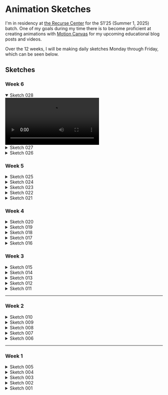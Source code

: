 # Animation Sketches

I'm in residency at [the Recurse Center](recurse.com) for the S1'25 (Summer 1, 2025) batch. One of my goals during my time there is to become proficient at creating animations with [Motion Canvas](https://github.com/motion-canvas/motion-canvas) for my upcoming educational blog posts and videos.

Over the 12 weeks, I will be making daily sketches Monday through Friday, which can be seen below.

## Sketches

### Week 6

<details open>
  <summary>Sketch 028</summary>
  <video controls loop src="https://github.com/user-attachments/assets/d6db9c1b-b219-4609-87d1-dabc5ac79e94"></video>
</details>

<details>
  <summary>Sketch 027</summary>
  <video controls loop src="https://github.com/user-attachments/assets/337a4952-83ca-48c1-b596-ff76d9e2a96e"></video>
</details>

<details>
  <summary>Sketch 026</summary>
  <video controls loop src="https://github.com/user-attachments/assets/d90e8edb-bb2d-4902-86ec-b0a49a0ee386"></video>
</details>

### Week 5

<details>
  <summary>Sketch 025</summary>
  <video controls loop src="https://github.com/user-attachments/assets/54a52d5f-8f5f-4ac6-b1b0-10285950a8a1"></video>
</details>

<details>
  <summary>Sketch 024</summary>
  <video controls loop src="https://github.com/user-attachments/assets/1fec3185-3bc4-437b-87f0-de41d88e7977"></video>
</details>

<details>
  <summary>Sketch 023</summary>
  <video controls loop src="https://github.com/user-attachments/assets/0be1188a-91c2-462f-ae33-236e6a58aa07"></video>
</details>

<details>
  <summary>Sketch 022</summary>
  <video controls loop src="https://github.com/user-attachments/assets/35c3e8d7-e120-4e07-868b-e4749e9bb817"></video>
</details>

<details>
  <summary>Sketch 021</summary>
  <video controls loop src="https://github.com/user-attachments/assets/a100244b-ddc1-498a-a091-7a21a9c46654"></video>
</details>

### Week 4

<details>
  <summary>Sketch 020</summary>
  <video controls loop src="https://github.com/user-attachments/assets/f6e5c9d3-4717-41da-aed3-f451063c44a8"></video>
</details>

<details>
  <summary>Sketch 019</summary>
  <video controls loop src="https://github.com/user-attachments/assets/7355168d-0a4b-4289-a5f2-d063c9c174bc"></video>
</details>

<details>
  <summary>Sketch 018</summary>
  <video controls loop src="https://github.com/user-attachments/assets/962ea242-859b-4763-a5f8-9e4c7faf201b"></video>
</details>

<details>
  <summary>Sketch 017</summary>
  <video controls loop src="https://github.com/user-attachments/assets/c0d2cd80-cc80-4ab7-833a-f50b903a13ef"></video>
</details>

<details>
  <summary>Sketch 016</summary>
  <video controls loop src="https://github.com/user-attachments/assets/d3a53f0c-e529-4317-865c-3a34be1e4a17"></video>
</details>

### Week 3

<details>
  <summary>Sketch 015</summary>
  <video controls loop src="https://github.com/user-attachments/assets/867d493d-9f19-4411-83ad-f693499604a9"></video>
</details>

<details>
  <summary>Sketch 014</summary>
  <video controls loop src="https://github.com/user-attachments/assets/eda23316-e895-4624-9680-a8dad2fb4c76"></video>
</details>

<details>
  <summary>Sketch 013</summary>
  <video controls loop src="https://github.com/user-attachments/assets/15224ed0-dbad-44ea-a863-f031a9095035"></video>
</details>

<details>
  <summary>Sketch 012</summary>
  <video controls loop src="https://github.com/user-attachments/assets/c568f8fd-f8d8-456b-8dcc-7a8c829d1096"></video>
</details>

<details>
  <summary>Sketch 011</summary>
  <video controls loop src="https://github.com/user-attachments/assets/81f0b1b0-f11d-497d-9cf0-1543cce84a56"></video>
</details>

---

### Week 2

<details>
  <summary>Sketch 010</summary>
  <video controls loop src="https://github.com/user-attachments/assets/30d75aa9-7414-4e04-9cd1-3d0206dec4cd"></video>
</details>

<details>
  <summary>Sketch 009</summary>
  <video controls loop src="https://github.com/user-attachments/assets/63555697-4605-4e0d-8e55-baa3accdeb13"></video>
</details>

<details>
  <summary>Sketch 008</summary>
  <video controls loop src="https://github.com/user-attachments/assets/ed824042-3f29-4fa9-aa7c-cc8c16cacb7c"></video>
</details>

<details>
  <summary>Sketch 007</summary>
  <video controls loop src="https://github.com/user-attachments/assets/78958fbc-ccb8-45f4-ba4e-5e01734c1144"></video>
</details>

<details>
  <summary>Sketch 006</summary>
  <video controls loop src="https://github.com/user-attachments/assets/4df152a9-996b-4b2a-988d-464f4eb10642"></video>
</details>

---

### Week 1

<details>
  <summary>Sketch 005</summary>
  <video controls loop src="https://github.com/user-attachments/assets/864a4d7d-bac4-4f7b-9add-7da5e2960544"></video>
</details>

<details>
  <summary>Sketch 004</summary>
  <video controls loop src="https://github.com/user-attachments/assets/274a9dcf-3d69-43f4-a6cc-b92ca84c9127"></video>
</details>

<details>
  <summary>Sketch 003</summary>
  <video controls loop src="https://github.com/user-attachments/assets/041ca630-f433-4751-8db0-acb96b2c65c0"></video>
</details>

<details>
  <summary>Sketch 002</summary>
  <video controls loop src="https://github.com/user-attachments/assets/9c0b9b07-d377-4e07-98e9-40ceebf4c369"></video>
</details>

<details>
  <summary>Sketch 001</summary>
  <video controls loop src="https://github.com/user-attachments/assets/0097bc17-a43c-4a43-9153-05afee0237f9"></video>
</details>
